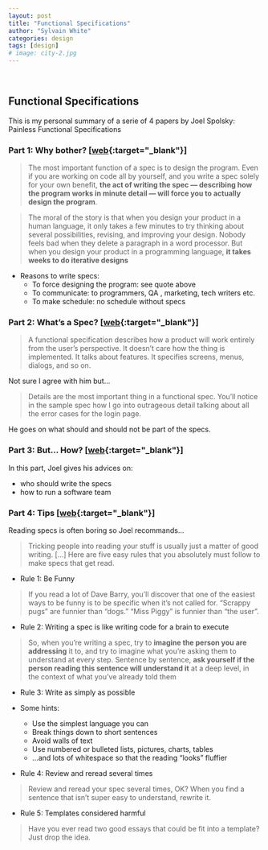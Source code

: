 ```yaml
---
layout: post
title: "Functional Specifications"
author: "Sylvain White"
categories: design
tags: [design]
# image: city-2.jpg
---
```


<br/>

## Functional Specifications 

This is my personal summary of a serie of 4 papers by Joel Spolsky: Painless Functional Specifications 

### Part 1: Why bother? [[web](https://www.joelonsoftware.com/2000/10/02/painless-functional-specifications-part-1-why-bother/){:target="_blank"}] 

> The most important function of a spec is to design the program. Even if you are working on code all by yourself, and you write a spec solely for your own benefit, **the act of writing the spec — describing how the program works in minute detail — will force you to actually design the program**.

> The moral of the story is that when you design your product in a human language, it only takes a few minutes to try thinking about several possibilities, revising, and improving your design. Nobody feels bad when they delete a paragraph in a word processor. But when you design your product in a programming language, **it takes weeks to do iterative designs**

* Reasons to write specs:
    * To force designing the program: see quote above
    * To communicate: to programmers, QA , marketing, tech writers etc.
    * To make schedule: no schedule without specs

### Part 2: What’s a Spec? [[web](https://www.joelonsoftware.com/2000/10/03/painless-functional-specifications-part-2-whats-a-spec/){:target="_blank"}] 

> A functional specification describes how a product will work entirely from the user’s perspective. It doesn’t care how the thing is implemented. It talks about features. It specifies screens, menus, dialogs, and so on.

Not sure I agree with him but...

> Details are the most important thing in a functional spec. You’ll notice in the sample spec how I go into outrageous detail talking about all the error cases for the login page. 

He goes on what should and should not be part of the specs.

### Part 3: But… How? [[web](https://www.joelonsoftware.com/2000/10/04/painless-functional-specifications-part-3-but-how/){:target="_blank"}] 

In this part, Joel gives his advices on:
* who should write the specs
* how to run a software team

### Part 4: Tips [[web](https://www.joelonsoftware.com/2000/10/15/painless-functional-specifications-part-4-tips/){:target="_blank"}] 

Reading specs is often boring so Joel recommands...

> Tricking people into reading your stuff is usually just a matter of good writing. [...] Here are five easy rules that you absolutely must follow to make specs that get read.

* Rule 1: Be Funny

> If you read a lot of Dave Barry, you’ll discover that one of the easiest ways to be funny is to be specific when it’s not called for. “Scrappy pugs” are funnier than “dogs.” “Miss Piggy” is funnier than “the user”.

* Rule 2: Writing a spec is like writing code for a brain to execute

> So, when you’re writing a spec, try to **imagine the person you are addressing** it to, and try to imagine what you’re asking them to understand at every step. Sentence by sentence, **ask yourself if the person reading this sentence will understand it** at a deep level, in the context of what you’ve already told them

* Rule 3: Write as simply as possible

* Some hints:
    * Use the simplest language you can
    * Break things down to short sentences
    * Avoid walls of text
    * Use numbered or bulleted lists, pictures, charts, tables
    * ...and lots of whitespace so that the reading “looks” fluffier

* Rule 4: Review and reread several times

> Review and reread your spec several times, OK? When you find a sentence that isn’t super easy to understand, rewrite it.

* Rule 5: Templates considered harmful

> Have you ever read two good essays that could be fit into a template? Just drop the idea.
